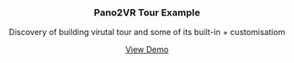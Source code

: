 <h3 align="center">Pano2VR Tour Example</h3>

<p align="center">
  Discovery of building virutal tour and some of its built-in + customisatiom
</p>

<p align="center">
  <a align="center" href="https://silver-treacle-3d1c45.netlify.app/">View Demo</a>
</p>
